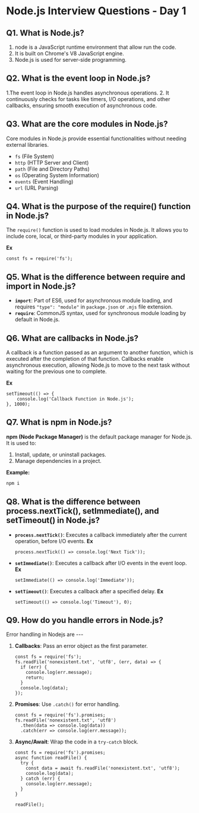 # Node.js Interview Questions - Day 1

## Q1. What is Node.js?
1. node is a JavaScript runtime environment that allow run the code.
2. It is built on Chrome's V8 JavaScript engine.
3. Node.js is used for server-side programming.

## Q2. What is the event loop in Node.js?
1.The event loop in Node.js handles asynchronous operations. 
2. It continuously checks for tasks like timers, I/O operations, and other callbacks, ensuring smooth execution of asynchronous code.

## Q3. What are the core modules in Node.js?
Core modules in Node.js provide essential functionalities without needing external libraries.
- `fs` (File System)
- `http` (HTTP Server and Client)
- `path` (File and Directory Paths)
- `os` (Operating System Information)
- `events` (Event Handling)
- `url` (URL Parsing)

## Q4. What is the purpose of the require() function in Node.js?
The `require()` function is used to load modules in Node.js. It allows you to include core, local, or third-party modules in your application.

**Ex**
```
const fs = require('fs');
```

## Q5. What is the difference between require and import in Node.js?
- **`import`**: Part of ES6, used for asynchronous module loading, and requires `"type": "module"` in `package.json` or `.mjs` file extension.
- **`require`**: CommonJS syntax, used for synchronous module loading by default in Node.js.

## Q6. What are callbacks in Node.js?
A callback is a function passed as an argument to another function, which is executed after the completion of that function. Callbacks enable asynchronous execution, allowing Node.js to move to the next task without waiting for the previous one to complete.

**Ex**
```
setTimeout(() => {
    console.log('Callback Function in Node.js');
}, 1000);
```

## Q7. What is npm in Node.js?
**npm (Node Package Manager)** is the default package manager for Node.js. It is used to:
1. Install, update, or uninstall packages.
2. Manage dependencies in a project.

**Example:**
```bash
npm i 
```

## Q8. What is the difference between process.nextTick(), setImmediate(), and setTimeout() in Node.js?
- **`process.nextTick()`**: Executes a callback immediately after the current operation, before I/O events.
  **Ex**
  ```
  process.nextTick(() => console.log('Next Tick'));
  ```

- **`setImmediate()`**: Executes a callback after I/O events in the event loop.
  **Ex**
  ```
  setImmediate(() => console.log('Immediate'));
  ```

- **`setTimeout()`**: Executes a callback after a specified delay.
  **Ex**
  ```
  setTimeout(() => console.log('Timeout'), 0);
  ```

## Q9. How do you handle errors in Node.js?
Error handling in Nodejs are ---

1. **Callbacks**: Pass an error object as the first parameter.
   ```
   const fs = require('fs');
   fs.readFile('nonexistent.txt', 'utf8', (err, data) => {
     if (err) {
       console.log(err.message);
       return;
     }
     console.log(data);
   });
   ```

2. **Promises**: Use `.catch()` for error handling.
   ```
   const fs = require('fs').promises;
   fs.readFile('nonexistent.txt', 'utf8')
     .then(data => console.log(data))
     .catch(err => console.log(err.message));
   ```

3. **Async/Await**: Wrap the code in a `try-catch` block.
   ```
   const fs = require('fs').promises;
   async function readFile() {
     try {
       const data = await fs.readFile('nonexistent.txt', 'utf8');
       console.log(data);
     } catch (err) {
       console.log(err.message);
     }
   }

   readFile();
   ```

